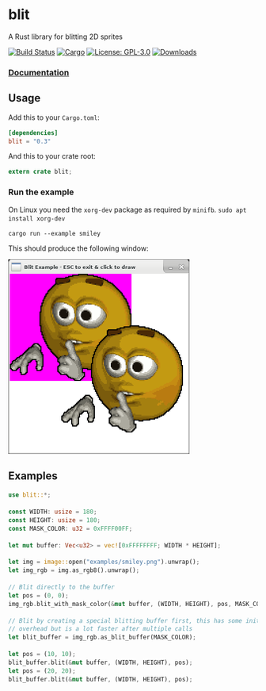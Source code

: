# blit
A Rust library for blitting 2D sprites

[![Build Status](https://travis-ci.org/tversteeg/blit.svg?branch=master)](https://travis-ci.org/tversteeg/blit) [![Cargo](https://img.shields.io/crates/v/blit.svg)](https://crates.io/crates/blit) [![License: GPL-3.0](https://img.shields.io/crates/l/blit.svg)](#license) [![Downloads](https://img.shields.io/crates/d/blit.svg)](#downloads)

### [Documentation](https://docs.rs/blit/)

## Usage

Add this to your `Cargo.toml`:

```toml
[dependencies]
blit = "0.3"
```

And this to your crate root:

```rust
extern crate blit;
```

### Run the example

On Linux you need the `xorg-dev` package as required by `minifb`. `sudo apt install xorg-dev`

    cargo run --example smiley

This should produce the following window:

![Example](img/example.png?raw=true)

## Examples

```rust
use blit::*;

const WIDTH: usize = 180;
const HEIGHT: usize = 180;
const MASK_COLOR: u32 = 0xFFFF00FF;

let mut buffer: Vec<u32> = vec![0xFFFFFFFF; WIDTH * HEIGHT];

let img = image::open("examples/smiley.png").unwrap();
let img_rgb = img.as_rgb8().unwrap();

// Blit directly to the buffer
let pos = (0, 0);
img_rgb.blit_with_mask_color(&mut buffer, (WIDTH, HEIGHT), pos, MASK_COLOR);

// Blit by creating a special blitting buffer first, this has some initial
// overhead but is a lot faster after multiple calls
let blit_buffer = img_rgb.as_blit_buffer(MASK_COLOR);

let pos = (10, 10);
blit_buffer.blit(&mut buffer, (WIDTH, HEIGHT), pos);
let pos = (20, 20);
blit_buffer.blit(&mut buffer, (WIDTH, HEIGHT), pos);
```
